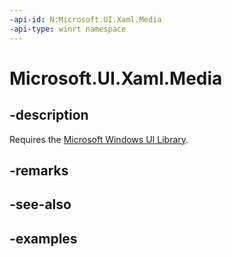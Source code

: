 ```yaml
---
-api-id: N:Microsoft.UI.Xaml.Media
-api-type: winrt namespace
---
```


<!-- Namespace syntax.
namespace Microsoft.UI.Xaml.Media 
-->

# Microsoft.UI.Xaml.Media

## -description
Requires the [Microsoft Windows UI Library](https://aka.ms/winui-docs).

## -remarks

## -see-also

## -examples


